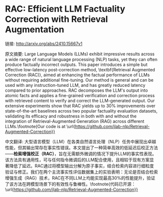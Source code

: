 # RAC: Efficient LLM Factuality Correction with Retrieval Augmentation

链接: http://arxiv.org/abs/2410.15667v1

原文摘要:
Large Language Models (LLMs) exhibit impressive results across a wide range
of natural language processing (NLP) tasks, yet they can often produce
factually incorrect outputs. This paper introduces a simple but effective
low-latency post-correction method, \textbf{Retrieval Augmented Correction
(RAC)}, aimed at enhancing the factual performance of LLMs without requiring
additional fine-tuning. Our method is general and can be used with any
instruction-tuned LLM, and has greatly reduced latency compared to prior
approaches. RAC decomposes the LLM's output into atomic facts and applies a
fine-grained verification and correction process with retrieved content to
verify and correct the LLM-generated output. Our extensive experiments show
that RAC yields up to 30\% improvements over state-of-the-art baselines across
two popular factuality evaluation datasets, validating its efficacy and
robustness in both with and without the integration of Retrieval-Augmented
Generation (RAG) across different LLMs.\footnote{Our code is at
\url{https://github.com/jlab-nlp/Retrieval-Augmented-Correction}}

中文翻译:
大型语言模型（LLM）在各类自然语言处理（NLP）任务中展现出卓越性能，但其输出常存在事实性错误。本文提出了一种简单高效的低延迟后校正方法——**检索增强校正（RAC）**，旨在无需额外微调的情况下提升LLM的事实性表现。该方法具有通用性，可与任何指令微调后的LLM配合使用，且相较于现有方案显著降低了延迟。RAC通过将模型输出分解为原子事实，结合检索内容进行细粒度验证与修正。我们在两个主流事实性评估数据集上的实验表明：无论是否结合检索增强生成（RAG）技术，RAC在不同LLM上均能实现最高30%的性能提升，验证了该方法在跨模型场景下的有效性与鲁棒性。\footnote{代码已开源：\url{https://github.com/jlab-nlp/Retrieval-Augmented-Correction}}
